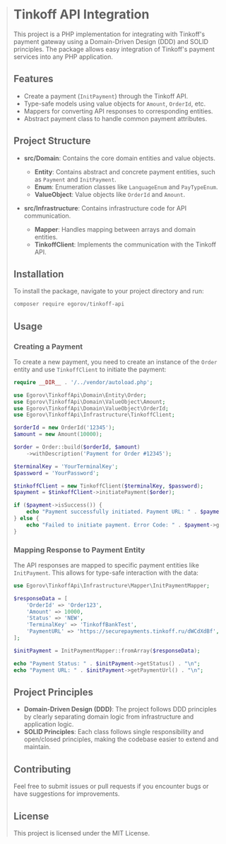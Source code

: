 > # Tinkoff API Integration
> 
> This project is a PHP implementation for integrating with Tinkoff's payment gateway using a Domain-Driven Design (DDD) and SOLID principles. The package allows easy integration of Tinkoff's payment services into any PHP application.
> 
> ## Features
> - Create a payment (`InitPayment`) through the Tinkoff API.
> - Type-safe models using value objects for `Amount`, `OrderId`, etc.
> - Mappers for converting API responses to corresponding entities.
> - Abstract payment class to handle common payment attributes.
> 
> ## Project Structure
> 
> - **src/Domain**: Contains the core domain entities and value objects.
>   - **Entity**: Contains abstract and concrete payment entities, such as `Payment` and `InitPayment`.
>   - **Enum**: Enumeration classes like `LanguageEnum` and `PayTypeEnum`.
>   - **ValueObject**: Value objects like `OrderId` and `Amount`.
> 
> - **src/Infrastructure**: Contains infrastructure code for API communication.
>   - **Mapper**: Handles mapping between arrays and domain entities.
>   - **TinkoffClient**: Implements the communication with the Tinkoff API.
> 
> ## Installation
> 
> To install the package, navigate to your project directory and run:
> 
> ```sh
> composer require egorov/tinkoff-api
> ```
> 
> ## Usage
> 
> ### Creating a Payment
> 
> To create a new payment, you need to create an instance of the `Order` entity and use `TinkoffClient` to initiate the payment:
> 
> ```php
> require __DIR__ . '/../vendor/autoload.php';
> 
> use Egorov\TinkoffApi\Domain\Entity\Order;
> use Egorov\TinkoffApi\Domain\ValueObject\Amount;
> use Egorov\TinkoffApi\Domain\ValueObject\OrderId;
> use Egorov\TinkoffApi\Infrastructure\TinkoffClient;
> 
> $orderId = new OrderId('12345');
> $amount = new Amount(10000);
> 
> $order = Order::build($orderId, $amount)
>     ->withDescription('Payment for Order #12345');
> 
> $terminalKey = 'YourTerminalKey';
> $password = 'YourPassword';
> 
> $tinkoffClient = new TinkoffClient($terminalKey, $password);
> $payment = $tinkoffClient->initiatePayment($order);
> 
> if ($payment->isSuccess()) {
>     echo "Payment successfully initiated. Payment URL: " . $payment->getPaymentUrl();
> } else {
>     echo "Failed to initiate payment. Error Code: " . $payment->getErrorCode();
> }
> ```
> 
> ### Mapping Response to Payment Entity
> 
> The API responses are mapped to specific payment entities like `InitPayment`. This allows for type-safe interaction with the data:
> 
> ```php
> use Egorov\TinkoffApi\Infrastructure\Mapper\InitPaymentMapper;
> 
> $responseData = [
>     'OrderId' => 'Order123',
>     'Amount' => 10000,
>     'Status' => 'NEW',
>     'TerminalKey' => 'TinkoffBankTest',
>     'PaymentURL' => 'https://securepayments.tinkoff.ru/dWCdXdBf',
> ];
> 
> $initPayment = InitPaymentMapper::fromArray($responseData);
> 
> echo "Payment Status: " . $initPayment->getStatus() . "\n";
> echo "Payment URL: " . $initPayment->getPaymentUrl() . "\n";
> ```
> 
> ## Project Principles
> 
> - **Domain-Driven Design (DDD)**: The project follows DDD principles by clearly separating domain logic from infrastructure and application logic.
> - **SOLID Principles**: Each class follows single responsibility and open/closed principles, making the codebase easier to extend and maintain.
> 
> ## Contributing
> 
> Feel free to submit issues or pull requests if you encounter bugs or have suggestions for improvements.
> 
> ## License
> 
> This project is licensed under the MIT License.

